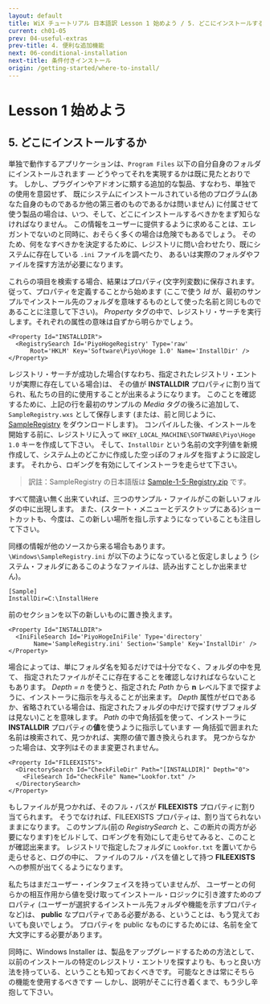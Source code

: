 ```yaml
---
layout: default
title: WiX チュートリアル 日本語訳 Lesson 1 始めよう / 5. どこにインストールするか
current: ch01-05
prev: 04-useful-extras
prev-title: 4. 便利な追加機能
next: 06-conditional-installation
next-title: 条件付きインストール
origin: /getting-started/where-to-install/
---
```

# Lesson 1 始めよう

## 5. どこにインストールするか

単独で動作するアプリケーションは、`Program Files` 以下の自分自身のフォルダにインストールされます — 
どうやってそれを実現するかは既に見たとおりです。
しかし、プラグインやアドオンに類する追加的な製品、すなわち、単独での使用を意図せず、
既にシステムにインストールされている他のプログラム(あなた自身のものであるか他の第三者のものであるかは問いません)
に付属させて使う製品の場合は、いつ、そして、どこにインストールするべきかをまず知らなければなりません。
この情報をユーザーに提供するように求めることは、エレガントでないのと同時に、おそらく多くの場合は危険でもあるでしょう。
そのため、何をなすべきかを決定するために、レジストリに問い合わせたり、既にシステムに存在している `.ini` ファイルを調べたり、
あるいは実際のフォルダやファイルを探す方法が必要になります。

これらの項目を検索する場合、結果はプロパティ(文字列変数)に保存されます。
従って、プロパティを定義することから始めます
(ここで使う *Id* が、最初のサンプルでインストール先のフォルダを意味するものとして使った名前と同じものであることに注意して下さい)。
*Property* タグの中で、レジストリ・サーチを実行します。それぞれの属性の意味は自ずから明らかでしょう。

    <Property Id="INSTALLDIR">
      <RegistrySearch Id='PiyoHogeRegistry' Type='raw'
          Root='HKLM' Key='Software\Piyo\Hoge 1.0' Name='InstallDir' />
    </Property>

レジストリ・サーチが成功した場合(すなわち、指定されたレジストリ・エントリが実際に存在している場合)は、
その値が **INSTALLDIR** プロパティに割り当てられ、私たちの目的に使用することが出来るようになります。
このことを確認するために、上記の行を最初のサンプルの *Media* タグの後ろに追加して、`SampleRegistry.wxs` として保存します
(または、前と同じように、[SampleRegistry](https://www.firegiant.com/system/files/samples/SampleRegistry.zip) をダウンロードします)。
コンパイルした後、インストールを開始する前に、レジストリに入って `HKEY_LOCAL_MACHINE\SOFTWARE\Piyo\Hoge 1.0` キーを作成して下さい。
そして、`InstallDir` という名前の文字列値を新規作成して、システム上のどこかに作成した空っぽのフォルダを指すように設定します。
それから、ロギングを有効にしてインストーラを走らせて下さい。

> 訳註：SampleRegistry の日本語版は [Sample-1-5-Registry.zip](/samples/Sample-1-3-First.zip) です。

すべて間違い無く出来ていれば、三つのサンプル・ファイルがこの新しいフォルダの中に出現します。
また、(スタート・メニューとデスクトップにある)ショートカットも、今度は、この新しい場所を指し示すようになっていることも注目して下さい。

同様の情報が他のソースから来る場合もあります。
`\Windows\SampleRegistry.ini` が以下のようになっていると仮定しましょう
(システム・フォルダにあるこのようなファイルは、読み出すことしか出来ません)。

    [Sample]
    InstallDir=C:\InstallHere

前のセクションを以下の新しいものに置き換えます。

    <Property Id="INSTALLDIR">
      <IniFileSearch Id='PiyoHogeIniFile' Type='directory'
           Name='SampleRegistry.ini' Section='Sample' Key='InstallDir' />
    </Property>

場合によっては、単にフォルダ名を知るだけでは十分でなく、フォルダの中を見て、
指定されたファイルがそこに存在することを確認しなければならないこともあります。
*Depth = n* を使うと、指定された *Path* から **n** レベル下まで探すように、インストーラに指示を与えることが出来ます。
*Depth* 属性がゼロであるか、省略されている場合は、指定されたフォルダの中だけで探す(サブフォルダは見ない)ことを意味します。
*Path* の中で角括弧を使って、インストーラに **INSTALLDIR** プロパティの**値**を使うように指示しています — 
角括弧で囲まれた名前は検索されて、見つかれば、実際の値で置き換えられます。
見つからなかった場合は、文字列はそのまま変更されません。

    <Property Id="FILEEXISTS">
      <DirectorySearch Id="CheckFileDir" Path="[INSTALLDIR]" Depth="0">
        <FileSearch Id="CheckFile" Name="Lookfor.txt" />
      </DirectorySearch>
    </Property>

もしファイルが見つかれば、そのフル・パスが **FILEEXISTS** プロパティに割り当てられます。
そうでなければ、FILEEXISTS プロパティは、割り当てられないままになります。
このサンプル(前の *RegistrySearch* と、この断片の両方が必要になります)をビルドして、ロギングを有効にして走らせてみると、このことが確認出来ます。
レジストリで指定したフォルダに `Lookfor.txt` を置いてから走らせると、ログの中に、
ファイルのフル・パスを値として持つ **FILEEXISTS** への参照が出てくるようになります。

私たちはまだユーザー・インタフェイスを持っていませんが、
ユーザーとの何らかの相互作用から値を受け取ってインストール・ロジックに引き渡すためのプロパティ
(ユーザーが選択するインストール先フォルダや機能を示すプロパティなど)は、
**public** なプロパティである必要がある、ということは、もう覚えておいても良いでしょう。
プロパティを public なものにするためには、名前を全て大文字にする必要があります。

同時に、Windows Installer は、製品をアップグレードするための方法として、
以前のインストールの特定のレジストリ・エントリを探すよりも、もっと良い方法を持っている、ということも知っておくべきです。
可能なときは常にそちらの機能を使用するべきです — しかし、説明がそこに行き着くまで、もう少し辛抱して下さい。